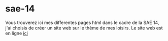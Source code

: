 # sae-14

Vous trouverez ici mes differentes pages html dans le cadre de la SAE 14, j'ai choisis de créer un site web sur le thème de mes loisirs.
Le site web est en ligne <a target="_blank" href="https://ben-djemel.github.io/sae-14/">ici</a>
